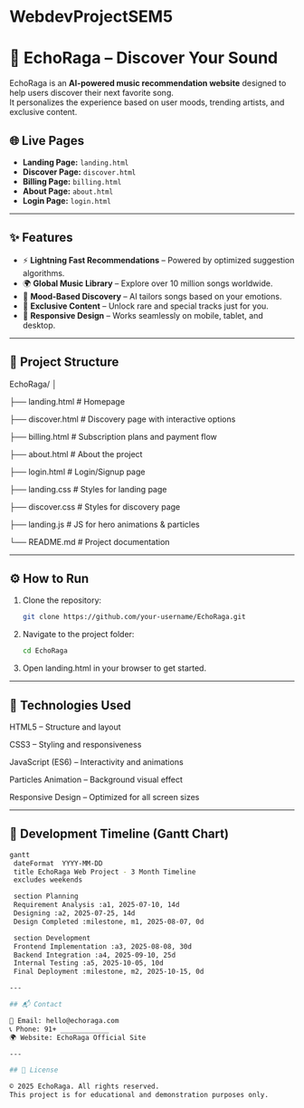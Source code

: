 # WebdevProjectSEM5
# 🎵 EchoRaga – Discover Your Sound

EchoRaga is an **AI-powered music recommendation website** designed to help users discover their next favorite song.  
It personalizes the experience based on user moods, trending artists, and exclusive content.  

## 🌐 Live Pages
- **Landing Page:** `landing.html`
- **Discover Page:** `discover.html`
- **Billing Page:** `billing.html`
- **About Page:** `about.html`
- **Login Page:** `login.html`

---

## ✨ Features
- ⚡ **Lightning Fast Recommendations** – Powered by optimized suggestion algorithms.  
- 🌍 **Global Music Library** – Explore over 10 million songs worldwide.  
- 🎯 **Mood-Based Discovery** – AI tailors songs based on your emotions.  
- 💎 **Exclusive Content** – Unlock rare and special tracks just for you.  
- 📱 **Responsive Design** – Works seamlessly on mobile, tablet, and desktop.

---

## 🧩 Project Structure
EchoRaga/
│

├── landing.html # Homepage

├── discover.html # Discovery page with interactive options

├── billing.html # Subscription plans and payment flow

├── about.html # About the project

├── login.html # Login/Signup page

├── landing.css # Styles for landing page

├── discover.css # Styles for discovery page

├── landing.js # JS for hero animations & particles

└── README.md # Project documentation


---

## ⚙️ How to Run
1. Clone the repository:
   ```bash
   git clone https://github.com/your-username/EchoRaga.git

2. Navigate to the project folder:
   ```bash
   cd EchoRaga

3. Open landing.html in your browser to get started.

---

## 🧠 Technologies Used
HTML5 – Structure and layout

CSS3 – Styling and responsiveness

JavaScript (ES6) – Interactivity and animations

Particles Animation – Background visual effect

Responsive Design – Optimized for all screen sizes

---

## 📅 Development Timeline (Gantt Chart)
   ```bash
   gantt
    dateFormat  YYYY-MM-DD
    title EchoRaga Web Project - 3 Month Timeline
    excludes weekends

    section Planning
    Requirement Analysis :a1, 2025-07-10, 14d
    Designing :a2, 2025-07-25, 14d
    Design Completed :milestone, m1, 2025-08-07, 0d

    section Development
    Frontend Implementation :a3, 2025-08-08, 30d
    Backend Integration :a4, 2025-09-10, 25d
    Internal Testing :a5, 2025-10-05, 10d
    Final Deployment :milestone, m2, 2025-10-15, 0d

---

## 📬 Contact

📧 Email: hello@echoraga.com
📞 Phone: 91+ ____________
🌍 Website: EchoRaga Official Site

---

## 🏁 License

© 2025 EchoRaga. All rights reserved.
This project is for educational and demonstration purposes only.
